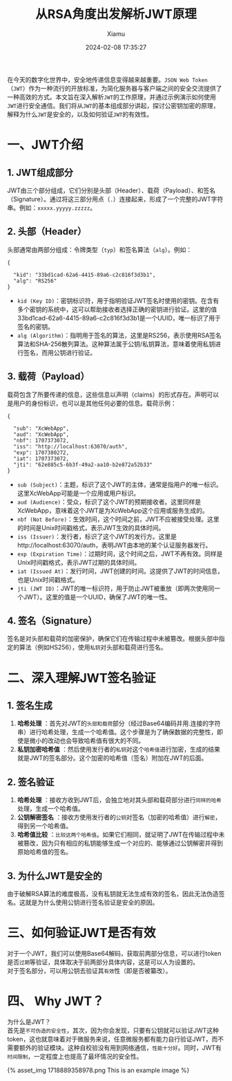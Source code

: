 ﻿---
layout: post
title: 从RSA角度出发解析JWT原理
date: 2024-02-08 17:35:27
author: 'Xiamu'
cover: /2024/02/08/2024-H1/2024-02-08-17-35-27/1718889358978.png
thumbnail: /2024/02/08/2024-H1/2024-02-08-17-35-27/1718889358978.png
tags:
- spring cloud
- JWT
- RSA
- springboot
- web安全
categories:
- 
  - SpringCloud
  - 认证授权

---


在今天的数字化世界中，安全地传递信息变得越来越重要。`JSON Web Token`（`JWT`）作为一种流行的开放标准，为简化服务器与客户端之间的安全交流提供了一种高效的方式。本文旨在深入解析`JWT`的工作原理，并通过示例演示如何使用`JWT`进行安全通信。我们将从`JWT`的基本组成部分讲起，探讨公密钥加密的原理，解释为什么`JWT`是安全的，以及如何验证`JWT`的有效性。

# 一、JWT介绍

## 1. JWT组成部分

JWT由三个部分组成，它们分别是头部（Header）、载荷（Payload）、和签名（Signature）。通过将这三部分用点（`.`）连接起来，形成了一个完整的JWT字符串。例如：`xxxxx.yyyyy.zzzzz`。

## 2. 头部（Header）

头部通常由两部分组成：令牌类型（`typ`）和签名算法（`alg`）。例如：

```prism language-json
{
   
  "kid": "33bd1cad-62a6-4415-89a6-c2c816f3d3b1",
  "alg": "RS256"
}
```

* `kid (Key ID)`：密钥标识符，用于指明验证JWT签名时使用的密钥。在含有多个密钥的系统中，这可以帮助接收者选择正确的密钥进行验证。这里的值33bd1cad-62a6-4415-89a6-c2c816f3d3b1是一个UUID，唯一标识了用于签名的密钥。
* `alg (Algorithm)`：指明用于签名的算法，这里是RS256，表示使用RSA签名算法和SHA-256散列算法。这种算法属于公钥/私钥算法，意味着使用私钥进行签名，而用公钥进行验证。

## 3. 载荷（Payload）

载荷包含了所要传递的信息，这些信息以声明（claims）的形式存在。声明可以是用户的身份标识，也可以是其他任何必要的信息。载荷示例：

```prism language-json
{
   
  "sub": "XcWebApp",
  "aud": "XcWebApp",
  "nbf": 1707373072,
  "iss": "http://localhost:63070/auth",
  "exp": 1707380272,
  "iat": 1707373072,
  "jti": "62e885c5-6b3f-49a2-aa10-b2e872a52b33"
}
```

* `sub (Subject)`：主题，标识了这个JWT的主体，通常是指用户的唯一标识。这里XcWebApp可能是一个应用或用户标识。
* `aud (Audience)`：受众，标识了这个JWT的预期接收者。这里同样是XcWebApp，意味着这个JWT是为XcWebApp这个应用或服务生成的。
* `nbf (Not Before)`：生效时间，这个时间之前，JWT不应被接受处理。这里的时间是Unix时间戳格式，表示JWT生效的具体时间。
* `iss (Issuer)`：发行者，标识了这个JWT的发行方。这里是http://localhost:63070/auth，表明JWT由本地的某个认证服务器发行。
* `exp (Expiration Time)`：过期时间，这个时间之后，JWT不再有效。同样是Unix时间戳格式，表示JWT过期的具体时间。
* `iat (Issued At)`：发行时间，JWT创建的时间。这提供了JWT的时间信息，也是Unix时间戳格式。
* `jti (JWT ID)`：JWT的唯一标识符，用于防止JWT被重放（即两次使用同一个JWT）。这里的值是一个UUID，确保了JWT的唯一性。

## 4. 签名（Signature）

签名是对头部和载荷的加密保护，确保它们在传输过程中未被篡改。根据头部中指定的算法（例如HS256），使用`私钥`对头部和载荷进行签名。

# 二、深入理解JWT签名验证

## 1. 签名生成

1. **哈希处理** ：首先对JWT的`头部和载荷`部分（经过Base64编码并用.连接的字符串）进行哈希处理，生成一个哈希值。这个步骤是为了确保数据的完整性，即使是微小的改动也会导致哈希值有很大的不同。
2. **私钥加密哈希值** ：然后使用发行者的`私钥`对这个`哈希值`进行加密，生成的结果就是JWT的签名部分。这个加密的哈希值（签名）附加在JWT的后面。

## 2. 签名验证

1. **哈希处理** ：接收方收到JWT后，会独立地对其头部和载荷部分进行`同样的哈希`处理，生成一个哈希值。
2. **公钥解密签名** ：接收方使用发行者的`公钥`对签名（加密的哈希值）进行`解密`，得到另一个哈希值。
3. **哈希值比较** ：`比较这两个哈希值`。如果它们相同，就证明了JWT在传输过程中未被篡改，因为只有相应的私钥能够生成一个对应的、能够通过公钥解密并得到原始哈希值的签名。

## 3. 为什么JWT是安全的

由于破解RSA算法的难度极高，没有私钥就无法生成有效的签名，因此无法伪造签名。这就是为什么使用公钥进行签名验证是安全的原因。

# 三、如何验证JWT是否有效

对于一个JWT，我们可以使用Base64解码，获取前两部分信息，可以进行token是否`过期`等验证，具体取决于前两部分具体内容，这是可以人为设置的。  
对于签名部分，可以用公钥去验证其`有效`性（即是否被纂改）。

# 四、 Why JWT？

为什么是JWT？  
首先是`不可伪造的安全性`，其次，因为你会发现，只要有公钥就可以验证JWT这种token，这也就意味着对于微服务来说，任意微服务都有能力自行验证JWT，而不需要额外的验证模块。这种自校验没有用到网络通信，`性能十分好`。同时，JWT有`时间限制`，一定程度上也提高了最坏情况的安全性。

{% asset_img 1718889358978.png This is an example image %}

